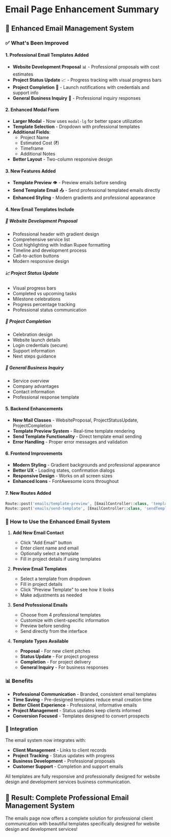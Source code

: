# Email Page Enhancement Summary

## 🚀 Enhanced Email Management System

### ✅ What's Been Improved

#### 1. **Professional Email Templates Added**
- **Website Development Proposal** 📊 - Professional proposals with cost estimates
- **Project Status Update** 📈 - Progress tracking with visual progress bars
- **Project Completion** 🎉 - Launch notifications with credentials and support info
- **General Business Inquiry** 📧 - Professional inquiry responses

#### 2. **Enhanced Modal Form**
- **Larger Modal** - Now uses `modal-lg` for better space utilization
- **Template Selection** - Dropdown with professional templates
- **Additional Fields**:
  - Project Name
  - Estimated Cost (₹)
  - Timeframe
  - Additional Notes
- **Better Layout** - Two-column responsive design

#### 3. **New Features Added**
- **Template Preview** 👁️ - Preview emails before sending
- **Send Template Email** 📤 - Send professional templated emails directly
- **Enhanced Styling** - Modern gradients and professional appearance

#### 4. **New Email Templates Include**

##### 🚀 Website Development Proposal
- Professional header with gradient design
- Comprehensive service list
- Cost highlighting with Indian Rupee formatting
- Timeline and development process
- Call-to-action buttons
- Modern responsive design

##### 📈 Project Status Update
- Visual progress bars
- Completed vs upcoming tasks
- Milestone celebrations
- Progress percentage tracking
- Professional status communication

##### 🎉 Project Completion
- Celebration design
- Website launch details
- Login credentials (secure)
- Support information
- Next steps guidance

##### 📧 General Business Inquiry
- Service overview
- Company advantages
- Contact information
- Professional response template

#### 5. **Backend Enhancements**
- **New Mail Classes** - WebsiteProposal, ProjectStatusUpdate, ProjectCompletion
- **Template Preview System** - Real-time template rendering
- **Send Template Functionality** - Direct template email sending
- **Error Handling** - Proper error messages and validation

#### 6. **Frontend Improvements**
- **Modern Styling** - Gradient backgrounds and professional appearance
- **Better UX** - Loading states, confirmation dialogs
- **Responsive Design** - Works on all screen sizes
- **Enhanced Icons** - FontAwesome icons throughout

#### 7. **New Routes Added**
```php
Route::post('emails/template-preview', [EmailController::class, 'templatePreview']);
Route::post('emails/send-template', [EmailController::class, 'sendTemplate']);
```

### 🎯 How to Use the Enhanced Email System

1. **Add New Email Contact**
   - Click "Add Email" button
   - Enter client name and email
   - Optionally select a template
   - Fill in project details if using templates

2. **Preview Email Templates**
   - Select a template from dropdown
   - Fill in project details
   - Click "Preview Template" to see how it looks
   - Make adjustments as needed

3. **Send Professional Emails**
   - Choose from 4 professional templates
   - Customize with client-specific information
   - Preview before sending
   - Send directly from the interface

4. **Template Types Available**
   - **Proposal** - For new client pitches
   - **Status Update** - For project progress
   - **Completion** - For project delivery
   - **General Inquiry** - For business responses

### 📊 Benefits

- **Professional Communication** - Branded, consistent email templates
- **Time Saving** - Pre-designed templates reduce email creation time
- **Better Client Experience** - Professional, informative emails
- **Project Management** - Status updates keep clients informed
- **Conversion Focused** - Templates designed to convert prospects

### 🔗 Integration

The email system now integrates with:
- **Client Management** - Links to client records
- **Project Tracking** - Status updates with progress
- **Business Development** - Professional proposals
- **Customer Support** - Completion and support emails

All templates are fully responsive and professionally designed for website design and development services business communication.

## 🎉 Result: Complete Professional Email Management System

The emails page now offers a complete solution for professional client communication with beautiful templates specifically designed for website design and development services!
